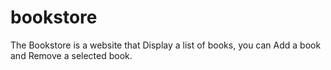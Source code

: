 # bookstore
The Bookstore is a website that Display a list of books, you can Add a book and Remove a selected book.
